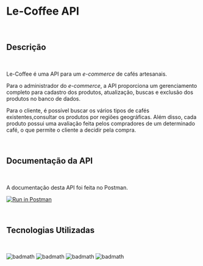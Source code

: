 # Le-Coffee API

<br>

## Descrição

<br>

Le-Coffee é uma API para um _e-commerce_ de cafés artesanais. 

Para o administrador do _e-commerce_, a API proporciona um gerenciamento completo para cadastro dos produtos, atualização, buscas e exclusão dos produtos no banco de dados. 

Para o cliente, é possível buscar os vários tipos de cafés existentes,consultar os produtos por regiões geográficas. Além disso, cada produto possui uma avaliação feita pelos compradores de um determinado café, o que permite o cliente a decidir pela compra.

<br> 


## Documentação da API

<br>

A documentação desta API foi feita no Postman.

[![Run in Postman](https://run.pstmn.io/button.svg)](https://documenter.getpostman.com/view/19946807/UVsFz8tc)

<br>


## Tecnologias Utilizadas
<br>

![badmath](https://img.shields.io/badge/Python-3776AB?style=for-the-badge&logo=python&logoColor=white)  ![badmath](https://img.shields.io/badge/Flask-000000?style=for-the-badge&logo=flask&logoColor=white)
![badmath](https://img.shields.io/badge/PostgreSQL-316192?style=for-the-badge&logo=postgresql&logoColor=white)  ![badmath](https://img.shields.io/badge/Heroku-430098?style=for-the-badge&logo=heroku&logoColor=white) 


<br>

